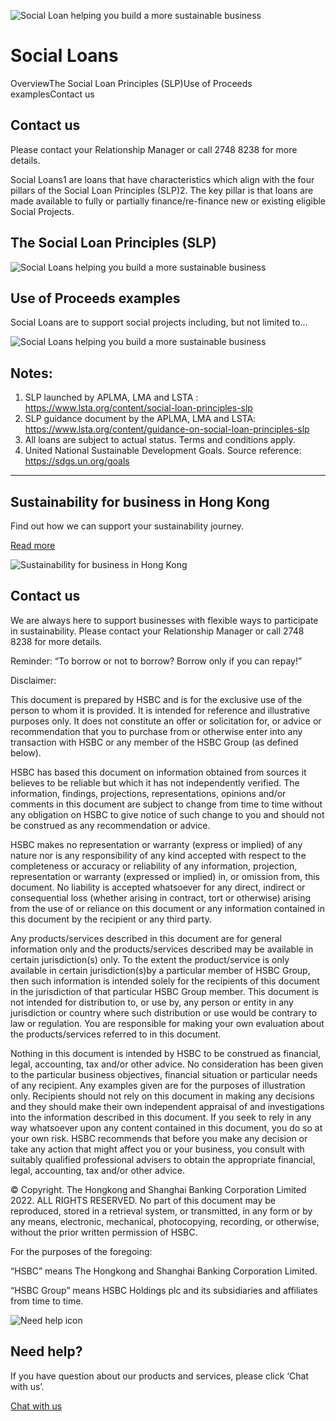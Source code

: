 ![Social Loan helping you build a more sustainable business](/-/media/media/hong-kong/images/campaigns/social-loan-banner-2880x1386.jpg?h=1386&iar=0&w=2880&hash=328DD80CF691BD40F2169535DB147750 "Social Loan helping you build a more sustainable business")

# Social Loans

OverviewThe Social Loan Principles (SLP)Use of Proceeds examplesContact us

## Contact us

Please contact your Relationship Manager or call 2748 8238 for more details.

Social Loans1 are loans that have characteristics which align with the four pillars of the Social Loan Principles (SLP)2. The key pillar is that loans are made available to fully or partially finance/re-finance new or existing eligible Social Projects.

## The Social Loan Principles (SLP)

![ Social Loans helping you build a more sustainable business](/-/media/media/hong-kong/images/campaigns/social-loan-hsbc-socialloan-image-01-en.jpg?h=1278&iar=0&w=2178&hash=6919F9E87F2B8C8E8928242F39503BEA " Social Loans helping you build a more sustainable business")

## Use of Proceeds examples

Social Loans are to support social projects including, but not limited to…

![ Social Loans helping you build a more sustainable business](/-/media/media/hong-kong/images/campaigns/social-loan-hsbc-socialloan-image-02-en.jpg?h=2286&iar=0&w=2176&hash=335A825A3DB355322DCC51DE25D52CF0 " Social Loans helping you build a more sustainable business")

## Notes:

1. SLP launched by APLMA, LMA and LSTA : https://www.lsta.org/content/social-loan-principles-slp
2. SLP guidance document by the APLMA, LMA and LSTA: https://www.lsta.org/content/guidance-on-social-loan-principles-slp
3. All loans are subject to actual status. Terms and conditions apply.
4. United National Sustainable Development Goals. Source reference: https://sdgs.un.org/goals

---

## Sustainability for business in Hong Kong

Find out how we can support your sustainability journey.

[Read more](/en-gb/campaigns/sustainability-for-business)

![Sustainability for business in Hong Kong](/-/media/media/hong-kong/images/campaigns/sustainability-for-business-in-hong-kong-promo-image.jpg?h=445&iar=0&w=505&hash=F8AE0591699B5664CFD5E281F3FEFF92 "Sustainability for business in Hong Kong")

## Contact us

We are always here to support businesses with flexible ways to participate in sustainability. Please contact your Relationship Manager or call 2748 8238 for more details.

Reminder: “To borrow or not to borrow? Borrow only if you can repay!”

Disclaimer:

This document is prepared by HSBC and is for the exclusive use of the person to whom it is provided. It is intended for reference and illustrative purposes only. It does not constitute an offer or solicitation for, or advice or recommendation that you to purchase from or otherwise enter into any transaction with HSBC or any member of the HSBC Group (as defined below).

HSBC has based this document on information obtained from sources it believes to be reliable but which it has not independently verified. The information, findings, projections, representations, opinions and/or comments in this document are subject to change from time to time without any obligation on HSBC to give notice of such change to you and should not be construed as any recommendation or advice.

HSBC makes no representation or warranty (express or implied) of any nature nor is any responsibility of any kind accepted with respect to the completeness or accuracy or reliability of any information, projection, representation or warranty (expressed or implied) in, or omission from, this document. No liability is accepted whatsoever for any direct, indirect or consequential loss (whether arising in contract, tort or otherwise) arising from the use of or reliance on this document or any information contained in this document by the recipient or any third party.

Any products/services described in this document are for general information only and the products/services described may be available in certain jurisdiction(s) only. To the extent the product/service is only available in certain jurisdiction(s)by a particular member of HSBC Group, then such information is intended solely for the recipients of this document in the jurisdiction of that particular HSBC Group member. This document is not intended for distribution to, or use by, any person or entity in any jurisdiction or country where such distribution or use would be contrary to law or regulation. You are responsible for making your own evaluation about the products/services referred to in this document.

Nothing in this document is intended by HSBC to be construed as financial, legal, accounting, tax and/or other advice. No consideration has been given to the particular business objectives, financial situation or particular needs of any recipient. Any examples given are for the purposes of illustration only. Recipients should not rely on this document in making any decisions and they should make their own independent appraisal of and investigations into the information described in this document. If you seek to rely in any way whatsoever upon any content contained in this document, you do so at your own risk. HSBC recommends that before you make any decision or take any action that might affect you or your business, you consult with suitably qualified professional advisers to obtain the appropriate financial, legal, accounting, tax and/or other advice.

© Copyright. The Hongkong and Shanghai Banking Corporation Limited 2022. ALL RIGHTS RESERVED. No part of this document may be reproduced, stored in a retrieval system, or transmitted, in any form or by any means, electronic, mechanical, photocopying, recording, or otherwise, without the prior written permission of HSBC.

For the purposes of the foregoing:

“HSBC” means The Hongkong and Shanghai Banking Corporation Limited.

“HSBC Group” means HSBC Holdings plc and its subsidiaries and affiliates from time to time.

![Need help icon](/-/media/media/common/images/contact-us-img.png?h=604&iar=0&w=768&hash=A5675187A2C4B175E0CA7B5AD27C3A66 "Need help icon")

## Need help?

If you have question about our products and services, please click ‘Chat with us’.

[Chat with us](##)